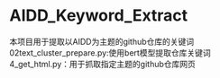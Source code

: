 # AIDD_Keyword_Extract
本项目用于提取以AIDD为主题的github仓库的关键词  
02text_cluster_prepare.py:使用bert模型提取仓库关键词  
4_get_html.py：用于抓取指定主题的github仓库网页

